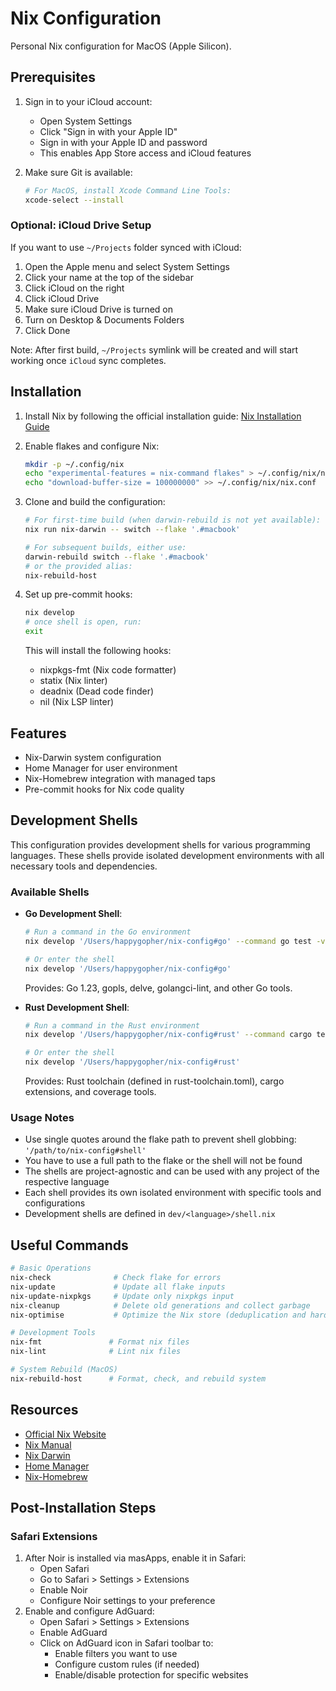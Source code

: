 # Nix Configuration

Personal Nix configuration for MacOS (Apple Silicon).

## Prerequisites

1. Sign in to your iCloud account:
   - Open System Settings
   - Click "Sign in with your Apple ID"
   - Sign in with your Apple ID and password
   - This enables App Store access and iCloud features

2. Make sure Git is available:
   ```bash
   # For MacOS, install Xcode Command Line Tools:
   xcode-select --install
   ```

### Optional: iCloud Drive Setup

If you want to use `~/Projects` folder synced with iCloud:

1. Open the Apple menu and select System Settings
2. Click your name at the top of the sidebar
3. Click iCloud on the right
4. Click iCloud Drive
5. Make sure iCloud Drive is turned on
6. Turn on Desktop & Documents Folders
7. Click Done

Note: After first build, `~/Projects` symlink will be created and will start working once `iCloud` sync completes.

## Installation

1. Install Nix by following the official installation guide:
   [Nix Installation Guide](https://nixos.org/download)

2. Enable flakes and configure Nix:
   ```bash
   mkdir -p ~/.config/nix
   echo "experimental-features = nix-command flakes" > ~/.config/nix/nix.conf
   echo "download-buffer-size = 100000000" >> ~/.config/nix/nix.conf
   ```

3. Clone and build the configuration:
   ```bash
   # For first-time build (when darwin-rebuild is not yet available):
   nix run nix-darwin -- switch --flake '.#macbook'
   
   # For subsequent builds, either use:
   darwin-rebuild switch --flake '.#macbook'
   # or the provided alias:
   nix-rebuild-host
   ```

4. Set up pre-commit hooks:
   ```bash
   nix develop
   # once shell is open, run:
   exit
   ```
   This will install the following hooks:
   - nixpkgs-fmt (Nix code formatter)
   - statix (Nix linter)
   - deadnix (Dead code finder)
   - nil (Nix LSP linter)

## Features
- Nix-Darwin system configuration
- Home Manager for user environment
- Nix-Homebrew integration with managed taps
- Pre-commit hooks for Nix code quality

## Development Shells

This configuration provides development shells for various programming languages. These shells provide isolated development environments with all necessary tools and dependencies.

### Available Shells

- **Go Development Shell**:
  ```bash
  # Run a command in the Go environment
  nix develop '/Users/happygopher/nix-config#go' --command go test -v ./...
  
  # Or enter the shell
  nix develop '/Users/happygopher/nix-config#go'
  ```
  Provides: Go 1.23, gopls, delve, golangci-lint, and other Go tools.

- **Rust Development Shell**:
  ```bash
  # Run a command in the Rust environment
  nix develop '/Users/happygopher/nix-config#rust' --command cargo test
  
  # Or enter the shell
  nix develop '/Users/happygopher/nix-config#rust'
  ```
  Provides: Rust toolchain (defined in rust-toolchain.toml), cargo extensions, and coverage tools.

### Usage Notes

- Use single quotes around the flake path to prevent shell globbing: `'/path/to/nix-config#shell'`
- You have to use a full path to the flake or the shell will not be found
- The shells are project-agnostic and can be used with any project of the respective language
- Each shell provides its own isolated environment with specific tools and configurations
- Development shells are defined in `dev/<language>/shell.nix`

## Useful Commands

```bash
# Basic Operations
nix-check              # Check flake for errors
nix-update             # Update all flake inputs
nix-update-nixpkgs     # Update only nixpkgs input
nix-cleanup            # Delete old generations and collect garbage
nix-optimise           # Optimize the Nix store (deduplication and hard-linking)

# Development Tools
nix-fmt               # Format nix files
nix-lint              # Lint nix files

# System Rebuild (MacOS)
nix-rebuild-host      # Format, check, and rebuild system
```

## Resources
- [Official Nix Website](https://nixos.org)
- [Nix Manual](https://nixos.org/manual/nix/stable/)
- [Nix Darwin](https://github.com/LnL7/nix-darwin)
- [Home Manager](https://github.com/nix-community/home-manager)
- [Nix-Homebrew](https://github.com/zhaofengli/nix-homebrew)

## Post-Installation Steps

### Safari Extensions
1. After Noir is installed via masApps, enable it in Safari:
   - Open Safari
   - Go to Safari > Settings > Extensions
   - Enable Noir
   - Configure Noir settings to your preference
2. Enable and configure AdGuard:
   - Open Safari > Settings > Extensions
   - Enable AdGuard
   - Click on AdGuard icon in Safari toolbar to:
     - Enable filters you want to use
     - Configure custom rules (if needed)
     - Enable/disable protection for specific websites